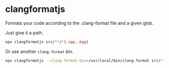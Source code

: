# clangformatjs

Formats your code according to the .clang-format file and a given glob.

Just give it a path.

```bash
npx clangformatjs src/**/*{.cpp,.hpp}
```

Or use another `clang-format` bin.

```bash
npx clangformatjs --clang-format-bin=/usr/local/bin/clang-format src/**/*{.c,.h}
```